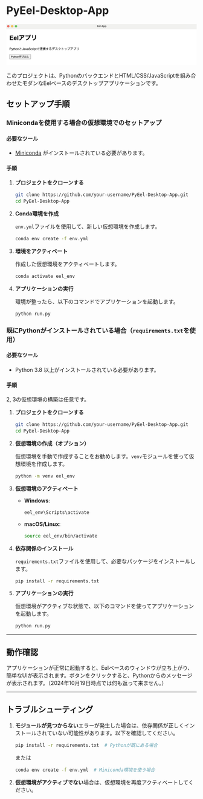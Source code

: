 # PyEel-Desktop-App
![アプリのサンプル画像](img/test_img.png)

このプロジェクトは、PythonのバックエンドとHTML/CSS/JavaScriptを組み合わせたモダンなEelベースのデスクトップアプリケーションです。

## セットアップ手順

### Minicondaを使用する場合の仮想環境でのセットアップ

#### 必要なツール
- [Miniconda](https://docs.conda.io/en/latest/miniconda.html) がインストールされている必要があります。

#### 手順

1. **プロジェクトをクローンする**

    ```bash
    git clone https://github.com/your-username/PyEel-Desktop-App.git
    cd PyEel-Desktop-App
    ```

2. **Conda環境を作成**

    `env.yml`ファイルを使用して、新しい仮想環境を作成します。

    ```bash
    conda env create -f env.yml
    ```

3. **環境をアクティベート**

    作成した仮想環境をアクティベートします。

    ```bash
    conda activate eel_env
    ```

4. **アプリケーションの実行**

    環境が整ったら、以下のコマンドでアプリケーションを起動します。

    ```bash
    python run.py
    ```

### 既にPythonがインストールされている場合（`requirements.txt`を使用）

#### 必要なツール
- Python 3.8 以上がインストールされている必要があります。

#### 手順
2, 3の仮想環境の構築は任意です。

1. **プロジェクトをクローンする**

    ```bash
    git clone https://github.com/your-username/PyEel-Desktop-App.git
    cd PyEel-Desktop-App
    ```

2. **仮想環境の作成（オプション）**

    仮想環境を手動で作成することをお勧めします。`venv`モジュールを使って仮想環境を作成します。

    ```bash
    python -m venv eel_env
    ```

3. **仮想環境のアクティベート**

    - **Windows**:
      ```bash
      eel_env\Scripts\activate
      ```
    - **macOS/Linux**:
      ```bash
      source eel_env/bin/activate
      ```

4. **依存関係のインストール**

    `requirements.txt`ファイルを使用して、必要なパッケージをインストールします。

    ```bash
    pip install -r requirements.txt
    ```

5. **アプリケーションの実行**

    仮想環境がアクティブな状態で、以下のコマンドを使ってアプリケーションを起動します。

    ```bash
    python run.py
    ```

---

## 動作確認

アプリケーションが正常に起動すると、Eelベースのウィンドウが立ち上がり、簡単なUIが表示されます。ボタンをクリックすると、Pythonからのメッセージが表示されます。（2024年10月19日時点では何も返って来ません。）

---

## トラブルシューティング

1. **モジュールが見つからない**エラーが発生した場合は、依存関係が正しくインストールされていない可能性があります。以下を確認してください。

    ```bash
    pip install -r requirements.txt  # Pythonが既にある場合
    ```

    または

    ```bash
    conda env create -f env.yml  # Miniconda環境を使う場合
    ```

2. **仮想環境がアクティブでない**場合は、仮想環境を再度アクティベートしてください。
